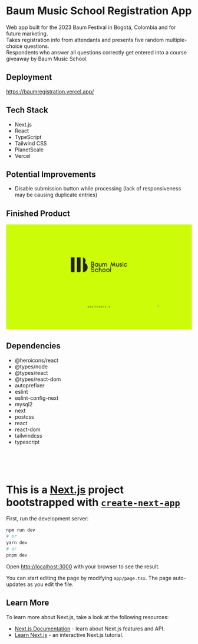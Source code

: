 # Baum Music School Registration App

Web app built for the 2023 Baum Festival in Bogotá, Colombia and for future marketing.  
Takes registration info from attendants and presents five random multiple-choice questions.  
Respondents who answer all questions correctly get entered into a course giveaway by Baum Music School.

## Deployment

https://baumregistration.vercel.app/

## Tech Stack

- Next.js
- React
- TypeScript
- Tailwind CSS
- PlanetScale
- Vercel

## Potential Improvements
- Disable submission button while processing (lack of responsiveness may be causing duplicate entries)


## Finished Product

![](https://github.com/keikaloustian/baum-registration/blob/main/docs/Baum%20Festival%20Registration.gif)

## Dependencies

- @heroicons/react
- @types/node
- @types/react
- @types/react-dom
- autoprefixer
- eslint
- eslint-config-next
- mysql2
- next
- postcss
- react
- react-dom
- tailwindcss
- typescript

<br>
<br>
<br>

# This is a [Next.js](https://nextjs.org/) project bootstrapped with [`create-next-app`](https://github.com/vercel/next.js/tree/canary/packages/create-next-app)

First, run the development server:

```bash
npm run dev
# or
yarn dev
# or
pnpm dev
```

Open [http://localhost:3000](http://localhost:3000) with your browser to see the result.

You can start editing the page by modifying `app/page.tsx`. The page auto-updates as you edit the file.

## Learn More

To learn more about Next.js, take a look at the following resources:

- [Next.js Documentation](https://nextjs.org/docs) - learn about Next.js features and API.
- [Learn Next.js](https://nextjs.org/learn) - an interactive Next.js tutorial.
